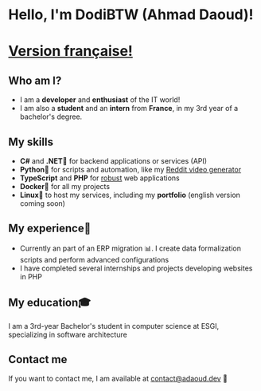 # Hello, I'm DodiBTW (Ahmad Daoud)!
# [Version française!](https://github.com/DodiBTW/DodiBTW/blob/main/README.fr.md)
## Who am I?
- I am a **developer** and **enthusiast** of the IT world!
- I am also a **student** and an **intern** from **France**, in my 3rd year of a bachelor's degree.

## My skills
- **C#** and **.NET**🔧 for backend applications or services (API)
- **Python**🐍 for scripts and automation, like my [Reddit video generator](https://github.com/DodiBTW/reddit-video-generator/)
- **TypeScript** and **PHP** for <u>robust</u> web applications
- **Docker**🐳 for all my projects
- **Linux**🐧 to host my services, including my **portfolio** (english version coming soon)
## My experience💼
- Currently an part of an ERP migration 📊. I create data formalization scripts and perform advanced configurations 
- I have completed several internships and projects developing websites in PHP
## My education🎓
I am a 3rd-year Bachelor's student in computer science at ESGI, specializing in software architecture 

## Contact me
If you want to contact me, I am available at contact@adaoud.dev 📧
